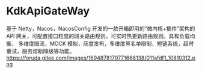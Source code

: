 # KdkApiGateWay
基于 Netty，Nacos，NacosConfig 开发的一款开箱即用的“微内核+插件”架构的 API 网关，可配置接口粒度的网关路由规则，可实时热更新路由规则。具有负载均衡， 多维度限流，MOCK 模拟，灰度发布，多维度黑名单限制，短链系统，超时重试，服务熔断降级等功能。
https://foruda.gitee.com/images/1694878179771668138/011afdf1_10810312.png 
